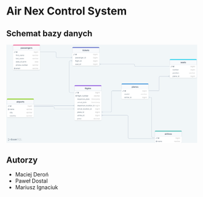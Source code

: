 # Air Nex Control System

## Schemat bazy danych
![Schemat bazy danych](img/airnexcontrolsystem-database.png)

## Autorzy
- Maciej Deroń
- Paweł Dostal
- Mariusz Ignaciuk
